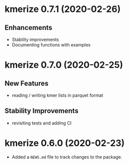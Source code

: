 
# kmerize 0.7.1 (2020-02-26)

## Enhancements

- Stability improvements
- Documenting functions with examples

# kmerize 0.7.0 (2020-02-25)

## New Features

* reading / writing kmer lists in parquet format

## Stability Improvements 

* revisiting tests and adding CI

# kmerize 0.6.0 (2020-02-23)

* Added a `NEWS.md` file to track changes to the package.
